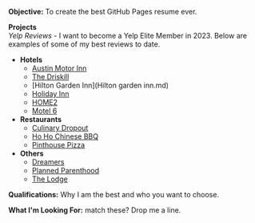 **Objective:** To create the best GitHub Pages resume ever.

**Projects**  
*Yelp Reviews* - I want to become a Yelp Elite Member in 2023. Below are examples of some of my best reviews to date.
- **Hotels**
  - [Austin Motor Inn](austinmotorinn.md)
  - [The Driskill](thedriskill.md)
  - [Hilton Garden Inn](Hilton garden inn.md)
  - [Holiday Inn](holidayinn.md)
  - [HOME2](Home2.md)
  - [Motel 6](motel6.md)
- **Restaurants** 
  - [Culinary Dropout](culinarydropout.md)
  - [Ho Ho Chinese BBQ](hohochinesebbq.md)
  - [Pinthouse Pizza](pinthousepizza.md)
- **Others**
  - [Dreamers](dreamers.md)
  - [Planned Parenthood](plannedparenthood.md) 
  - [The Lodge](thelodge.md)


**Qualifications:** Why I am the best and who you want to choose.

**What I'm Looking For:** match these? Drop me a line.

